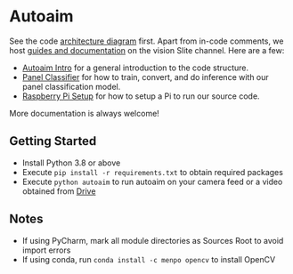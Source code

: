 # Autoaim
See the code [architecture diagram](https://app.diagrams.net/#G1Gtw_IO4ovWzlRxqMIo0SwGJ7QCxx_Pnp) first. Apart from in-code comments, we host [guides and documentation](https://ubcrobomaster.slite.com/app/channels/dA4dO1hHij/notes/ZYTtyAq~lp) on the vision Slite channel. Here are a few:

* [Autoaim Intro](https://ubcrobomaster.slite.com/app/channels/dA4dO1hHij/notes/xn1FDEEL2l) for a general introduction to the code structure.
* [Panel Classifier](https://ubcrobomaster.slite.com/app/channels/dA4dO1hHij/notes/PBxt9ou6BB) for how to train, convert, and do inference with our panel classification model.
* [Raspberry Pi Setup](https://ubcrobomaster.slite.com/app/channels/dA4dO1hHij/notes/dBspLGe9VC) for how to setup a Pi to run our source code.

More documentation is always welcome!


## Getting Started
* Install Python 3.8 or above
* Execute `pip install -r requirements.txt` to obtain required packages
* Execute `python autoaim` to run autoaim on your camera feed or a video obtained from [Drive](https://drive.google.com/drive/folders/1YaJ2r4S1ThzvY1khYDgWm0C09EJl-k43)

## Notes
* If using PyCharm, mark all module directories as Sources Root to avoid import errors
* If using conda, run `conda install -c menpo opencv` to install OpenCV
